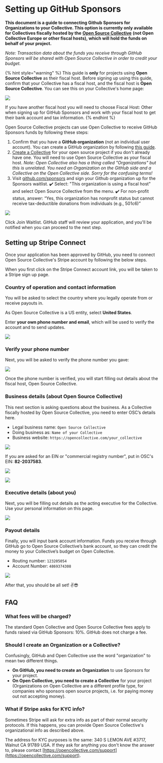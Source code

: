 # Setting up GitHub Sponsors

**This document is a guide to connecting Github Sponsors for Organizations to your Collective. This option is currently only available for Collectives fiscally hosted by the** [**Open Source Collective**](https://opencollective.com/opensource) **\(not Open Collective Europe or other fiscal hosts\), which will hold the funds on behalf of your project.**

_Note: Transaction data about the funds you receive through GitHub Sponsors will be shared with Open Source Collective in order to credit your budget._

{% hint style="warning" %}
This guide is **only** for projects using **Open Source Collective** as their fiscal host. Before signing up using this guide, confirm that your Collective has a fiscal host, and the fiscal host is **Open Source Collective**. You can see this on your Collective's home page:

![](../.gitbook/assets/sponsors-fiscal-host.png)

If you have another fiscal host you will need to choose Fiscal Host: Other when signing up for GitHub Sponsors and work with your fiscal host to get their bank account and tax information.
{% endhint %}

Open Source Collective projects can use Open Collective to receive GitHub Sponsors funds by following these steps:

1. Confirm that you have a **GitHub organization** \(not an individual user account\). You can create a GitHub organization by following [this guide](https://help.github.com/en/github/setting-up-and-managing-organizations-and-teams/creating-a-new-organization-from-scratch).
2. [Create a Collective](https://opencollective.com/opensource/apply) for your open source project if you don't already have one. You will need to use Open Source Collective as your fiscal host.  _Note: Open Collective also has a thing called "Organizations" but this is unrelated. You need an Organization on the GitHub side and a Collective on the Open Collective side. Sorry for the confusing terms!_
3. Visit [github.com/sponsors](http://github.com/sponsors) and sign your Github organization up for the Sponsors waitlist.  ✔️ Select: "This organization is using a fiscal host" and select Open Source Collective from the menu.  ✔️ For non-profit status, answer: “Yes, this organization has nonprofit status but cannot receive tax-deductible donations from individuals \(e.g., 501c6\)”

![](../.gitbook/assets/screen-shot-2020-08-30-at-4.07.15-pm.png)

Click Join Waitlist. GitHub staff will review your application, and you'll be notified when you can proceed to the next step.

## Setting up Stripe Connect

Once your application has been approved by GitHub, you need to connect Open Source Collective's Stripe account by following the below steps.

When you first click on the Stripe Connect account link, you will be taken to a Stripe sign up page.

### Country of operation and contact information

You will be asked to select the country where you legally operate from or receive payouts in.

As Open Source Collective is a US entity, select **United States**.

Enter **your own phone number and email**, which will be used to verify the account and to send updates.

![](../.gitbook/assets/github_stripe_1.png)

### Verify your phone number

Next, you will be asked to verify the phone number you gave:

![](../.gitbook/assets/github_stripe_2.png)

Once the phone number is verified, you will start filling out details about the fiscal host, Open Source Collective.

### Business details \(about Open Source Collective\)

This next section is asking questions about the business. As a Collective fiscally hosted by Open Source Collective, you need to enter OSC’s details here.

* Legal business name: `Open Source Collective`
* Doing business as: `Name of your Collective`
* Business website: `https://opencollective.com/your_collective`

![](../.gitbook/assets/github_stripe_3.png)

If you are asked for an EIN or "commercial registry number", put in OSC's EIN: **82-2037583**.

![](../.gitbook/assets/image%20%2832%29.png)

![](../.gitbook/assets/annotation-2020-05-21-172127-1-.jpg)

### Executive details \(about you\)

Next, you will be filling out details as the acting executive for the Collective. Use your personal information on this page.

![](../.gitbook/assets/github_stripe_4.png)

### Payout details

Finally, you will input bank account information. Funds you receive through GitHub go to Open Source Collective’s bank account, so they can credit the money to your Collective’s budget on Open Collective.

* Routing number: `123205054`
* Account Number: `4869374308`

![](../.gitbook/assets/github_stripe_5.png)

After that, you should be all set! ✌️😎

## FAQ

### What fees will be charged?

The standard Open Collective and Open Source Collective fees apply to funds raised via GitHub Sponsors: 10%. GitHub does not charge a fee.

### Should I create an Organization or a Collective?

Confusingly, GitHub and Open Collective use the word "organization" to mean two different things.

* **On GitHub, you need to create an Organization** to use Sponsors for your project.
* **On Open Collective, you need to create a Collective** for your project \(Organizations on Open Collective are a different profile type, for companies who sponsors open source projects, i.e. for paying money out not accepting money\).

### What if Stripe asks for KYC info?

Sometimes Stripe will ask for extra info as part of their normal security protocols. If this happens, you can provide Open Source Collective's organizational info as described above.

The address for KYC purposes is the same: 340 S LEMON AVE \#3717, Walnut CA 91789 USA. If they ask for anything you don't know the answer to, please contact [https://opencollective.com/support](https://opencollective.com/support).

